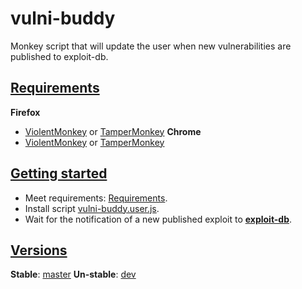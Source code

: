 # vulni-buddy
Monkey script that will update the user when new vulnerabilities are published to exploit-db.

## [Requirements](#requirements)
__Firefox__
 - [ViolentMonkey](https://addons.mozilla.org/en-US/firefox/addon/violentmonkey/) or [TamperMonkey](https://addons.mozilla.org/en-US/firefox/addon/tampermonkey/)
__Chrome__
 - [ViolentMonkey](https://chrome.google.com/webstore/detail/violentmonkey/jinjaccalgkegednnccohejagnlnfdag?hl=en) or [TamperMonkey](https://chrome.google.com/webstore/detail/tampermonkey/dhdgffkkebhmkfjojejmpbldmpobfkfo?hl=en)

## [Getting started](#getting-started)
- Meet requirements: [Requirements](#requirements).
- Install script [vulni-buddy.user.js](https://github.com/ProRansum/vulni-buddy/blob/master/vulni-buddy.user.js).
- Wait for the notification of a new published exploit to __[exploit-db](https://www.exploit-db.com/)__.

## [Versions](#versions)
__Stable__: [master](https://github.com/ProRansum/vulni-buddy/tree/master)
__Un-stable__: [dev](https://github.com/ProRansum/vulni-buddy/tree/dev)

